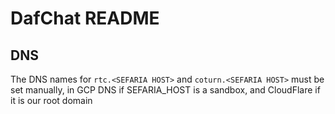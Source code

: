 # DafChat README

## DNS
The DNS names for `rtc.<SEFARIA HOST>` and `coturn.<SEFARIA HOST>` must be set manually, in GCP DNS if SEFARIA_HOST is a sandbox, and CloudFlare if it is our root domain
